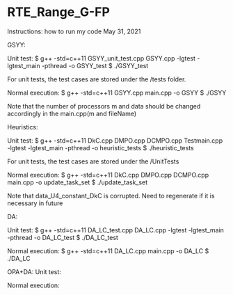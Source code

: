 # RTE_Range_G-FP
Instructions: how to run my code
May 31, 2021


GSYY:

Unit test: 
$ g++ -std=c++11 GSYY_unit_test.cpp GSYY.cpp -lgtest -lgtest_main -pthread -o GSYY_test
$ ./GSYY_test

For unit tests, the test cases are stored under the /tests folder.

Normal execution:
$ g++ -std=c++11 GSYY.cpp main.cpp -o GSYY
$ ./GSYY

Note that the number of processors m and data should be changed accordingly in the main.cpp(m and fileName)


Heuristics:

Unit test:
$ g++ -std=c++11 DkC.cpp DMPO.cpp DCMPO.cpp Testmain.cpp -lgtest -lgtest_main -pthread -o heuristic_tests 
$ ./heuristic_tests

For unit tests, the test cases are stored under the /UnitTests

Normal execution:
$ g++ -std=c++11 DkC.cpp DMPO.cpp DCMPO.cpp main.cpp -o update_task_set 
$ ./update_task_set

Note that data_U4_constant_DkC is corrupted. Need to regenerate if it is necessary in future


DA:

Unit test:
$ g++ -std=c++11 DA_LC_test.cpp DA_LC.cpp -lgtest -lgtest_main -pthread -o DA_LC_test
$ ./DA_LC_test

Normal execution:
$ g++ -std=c++11 DA_LC.cpp main.cpp -o DA_LC
$ ./DA_LC


OPA+DA:
Unit test:

Normal execution:


 


